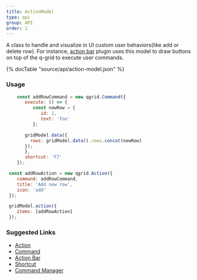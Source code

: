 ```yaml
---
title: ActionModel
type: api
group: API
order: 1
---
```

A class to handle and visualize in UI custom user behaviors(like add or delete row).
For instance, [action bar](/doc/feature/action.html) plugin uses this model to draw buttons on top of the q-grid
to execute user commands.

{% docTable "source/api/action-model.json" %}

### Usage

```javascript
	const addRowCommand = new qgrid.Command({
	   execute: () => {
	      const newRow = {
			 id: 1,
			 text: 'foo'
	      };

       gridModel.data({
         rows: gridModel.data().rows.concat(newRow)
       });
	   },
	   shortcut: 'F7'
	});

 const addRowAction = new qgrid.Action({
    command: addRowCommand,
    title: 'Add new row',
    icon: 'add'
 });

 gridModel.action({
    items: [addRowAction]
 });
```

### Suggested Links

* [Action](/doc/api/action.html)
* [Command](/doc/api/command.html)
* [Action Bar](/doc/feature/action.html)
* [Shortcut](/doc/api/shortcut.html)
* [Command Manager](/doc/api/command-manager.html)

